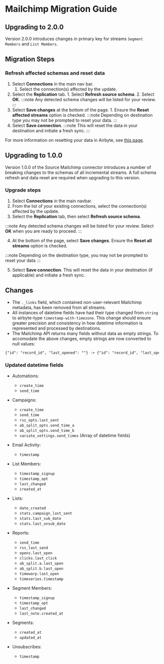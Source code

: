 # Mailchimp Migration Guide

## Upgrading to 2.0.0

Version 2.0.0 introduces changes in primary key for streams `Segment Members` and `List Members`.

## Migration Steps

### Refresh affected schemas and reset data

1. Select **Connections** in the main nav bar.
   1. Select the connection(s) affected by the update.
2. Select the **Replication** tab. 1. Select **Refresh source schema**. 2. Select **OK**.
   :::note
   Any detected schema changes will be listed for your review.
   :::
3. Select **Save changes** at the bottom of the page. 1. Ensure the **Reset affected streams** option is checked.
   :::note
   Depending on destination type you may not be prompted to reset your data.
   :::
4. Select **Save connection**.
   :::note
   This will reset the data in your destination and initiate a fresh sync.
   :::

For more information on resetting your data in Airbyte, see [this page](https://docs.airbyte.com/operator-guides/reset).

## Upgrading to 1.0.0

Version 1.0.0 of the Source Mailchimp connector introduces a number of breaking changes to the schemas of all incremental streams. A full schema refresh and data reset are required when upgrading to this version.

### Upgrade steps

1. Select **Connections** in the main navbar.
2. From the list of your existing connections, select the connection(s) affected by the update.
3. Select the **Replication** tab, then select **Refresh source schema**.

:::note
Any detected schema changes will be listed for your review. Select **OK** when you are ready to proceed.
:::

4. At the bottom of the page, select **Save changes**. Ensure the **Reset all streams** option is checked.

:::note
Depending on the destination type, you may not be prompted to reset your data
:::

5. Select **Save connection**. This will reset the data in your destination (if applicable) and initiate a fresh sync.

## Changes

- The `._links` field, which contained non-user-relevant Mailchimp metadata, has been removed from all streams.
- All instances of datetime fields have had their type changed from `string` to airbyte-type `timestamp-with-timezone`. This change should ensure greater precision and consistency in how datetime information is represented and processed by destinations.
- The Mailchimp API returns many fields without data as empty strings. To accomodate the above changes, empty strings are now converted to null values:

```md
{"id": "record_id", "last_opened": ""} -> {"id": "record_id", "last_opened": null}
```

### Updated datetime fields

- Automations:

  - `create_time`
  - `send_time`

- Campaigns:

  - `create_time`
  - `send_time`
  - `rss_opts.last_sent`
  - `ab_split_opts.send_time_a`
  - `ab_split_opts.send_time_b`
  - `variate_settings.send_times` (Array of datetime fields)

- Email Activity:

  - `timestamp`

- List Members:

  - `timestamp_signup`
  - `timestamp_opt`
  - `last_changed`
  - `created_at`

- Lists:

  - `date_created`
  - `stats.campaign_last_sent`
  - `stats.last_sub_date`
  - `stats.last_unsub_date`

- Reports:

  - `send_time`
  - `rss_last_send`
  - `opens.last_open`
  - `clicks.last_click`
  - `ab_split.a.last_open`
  - `ab_split.b.last_open`
  - `timewarp.last_open`
  - `timeseries.timestamp`

- Segment Members:

  - `timestamp_signup`
  - `timestamp_opt`
  - `last_changed`
  - `last_note.created_at`

- Segments:

  - `created_at`
  - `updated_at`

- Unsubscribes:
  - `timestamp`
